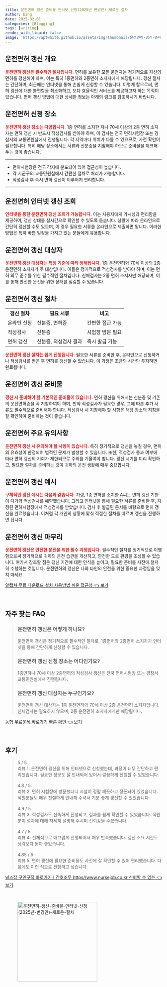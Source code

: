 ```yaml
---
title: 운전면허 갱신 준비물 인터넷 신청(2025년 변경안) 새로운 절차
author: bing
date: 2025-02-01
categories: [Blogging]
tags: [writing]
render_with_liquid: false
image: 'https://aptwhite.github.io/assets/img/thumbnail/운전면허-갱신-준비물-인터넷-신청(2025년-변경안)-새로운-절차.webp'
---
```



<h2 id='운전면허_갱신_개요'>운전면허 갱신 개요</h2>

<p><b><span style="color: #ee2323;">운전면허 갱신은 필수적인 절차입니다.</span></b> 면허를 보유한 모든 운전자는 정기적으로 자신의 면허를 갱신해야 하며, 이는 특히 1종면허와 2종면허 소지자에게 해당됩니다. 갱신 절차는 간단하며, 최근에는 인터넷을 통해 손쉽게 신청할 수 있습니다. 이렇게 함으로써, 면허 갱신에 대한 불편함을 최소화하고, 보다 효율적인 서비스를 제공하고자 하는 목적이 있습니다. 면허 갱신 방법에 대한 상세한 정보는 아래의 링크를 참조하시기 바랍니다.</p>

<h2 id='운전면허_신청장소'>운전면허 신청 장소</h2>

<p><b><span style="color: #ee2323;">운전면허 갱신 장소는 다양합니다.</span></b> 1종 면허를 소지한 자나 70세 이상의 2종 면허 소지자는 면허 갱신 시 반드시 적성검사를 받아야 하며, 이 검사는 전국 면허시험장 또는 경참서의 교통민원실에서 진행됩니다. 각 지역마다 위치가 다를 수 있으므로, 사전 확인이 필요합니다. 특히 해당 장소에서는 서류와 신분증을 지참해야 하므로 준비물을 체크해 두는 것이 좋습니다.</p>

<hr />

<ul>
    <li>면허시험장은 전국 각지에 분포되어 있어 접근성이 높습니다.</li>
    <li>각 시군구의 교통민원실에서 간편한 절차로 처리가 가능합니다.</li>
    <li>적성검사 후 즉시 면허 갱신이 이루어져 편리합니다.</li>
</ul>

<hr />

<h2 id='운전면허_인터넷_갱신_조회'>운전면허 인터넷 갱신 조회</h2>

<p><b><span style="color: #ee2323;">인터넷을 통한 운전면허 갱신 조회가 가능합니다.</span></b> 이는 사용자에게 가시성과 편리함을 제공하여, 갱신 상태를 실시간으로 확인할 수 있도록 돕습니다. 상황에 따라 온라인으로 간단히 갱신할 수도 있으며, 이 경우 필요한 서류를 온라인으로 제출하면 됩니다. 이러한 방법은 특히 바쁜 일정을 가지고 있는 분들에게 유용합니다.</p>

<h2 id='운전면허_갱신_대상자'>운전면허 갱신 대상자</h2>

<p><b><span style="color: #ee2323;">운전면허 갱신 대상자는 특정 기준에 따라 정해집니다.</span></b> 1종 운전면허와 70세 이상의 2종 운전면허 소지자가 주 대상입니다. 이들은 정기적으로 적성검사를 받아야 하며, 이는 면허 의무 준수를 위한 필수적인 절차입니다. 신체검사는 2종 면허 소지자만 해당되며, 이를 통해 안전한 운전을 위한 상태를 점검할 수 있습니다.</p>

<h2 id='운전면허_갱신_절차'>운전면허 갱신 절차</h2>

<table>
    <tr>
        <td style="text-align: center; height: 17px;"><b>갱신 절차</b></td>
        <td style="text-align: center; height: 17px;"><b>필요 서류</b></td>
        <td style="text-align: center; height: 17px;"><b>비고</b></td>
    </tr>
    <tr>
        <td>온라인 신청</td>
        <td>신분증, 면허증</td>
        <td>간편한 접근 가능</td>
    </tr>
    <tr>
        <td>적성검사</td>
        <td>신분증</td>
        <td>시험장 방문 필요</td>
    </tr>
    <tr>
        <td>면허 갱신</td>
        <td>신분증, 적성검사 결과</td>
        <td>즉시 발급 가능</td>
    </tr>
</table>

<p><b><span style="color: #ee2323;">운전면허 갱신 절차는 쉽게 진행됩니다.</span></b> 필요한 서류를 준비한 후, 온라인으로 신청하거나 적성검사를 받은 후 면허를 갱신할 수 있습니다. 이 과정은 조금의 시간만 투자하면 완료됩니다.</p>

<h2 id='운전면허_갱신_준비물'>운전면허 갱신 준비물</h2>

<p><b><span style="color: #ee2323;">갱신 시 준비해야 할 기본적인 준비물이 있습니다.</span></b> 면허 갱신을 위해서는 신분증 및 기존의 운전면허증을 꼭 지참하여야 하며, 만약 적성검사가 필요한 경우, 그에 따른 추가 서류도 필수적으로 준비해야 합니다. 적성검사 시 지참해야 할 사항은 해당 장소의 지침을 잘 확인하여 준비하는 것이 좋습니다.</p>

<h2 id='운전면허_주요_유의사항'>운전면허 주요 유의사항</h2>

<p><b><span style="color: #ee2323;">운전면허 갱신 시 유의해야 할 사항이 있습니다.</span></b> 특히 정기적으로 갱신을 놓칠 경우, 면허의 유효성이 한정되어 법적인 문제가 발생할 수 있습니다. 또한, 적성검사 통과 여부에 따라 면허 갱신의 기회가 제한되므로 주의를 기울여야 합니다. 갱신 시기를 미리 확인하고, 필요한 절차를 준비하는 것이 귀하의 운전 생활에 매우 중요합니다.</p>

<h2 id='운전면허_갱신_예시'>운전면허 갱신 예시</h2>

<p><b><span style="color: #ee2323;">구체적인 갱신 예시는 다음과 같습니다.</span></b> 가령, 1종 면허를 소지한 A씨는 면허 갱신 기한이 다가와 적성검사를 예약했습니다. 그리고 인터넷을 통해 필요한 서류를 준비한 후, 지정된 면허시험장에서 적성검사를 받았습니다. 검사 후 발급된 문서를 바탕으로 면허 갱신을 완료했습니다. 이처럼 각 개인의 상황에 맞춰 적절한 절차를 따르며 갱신을 진행하면 됩니다.</p>

<h2 id='운전면허_갱신_마무리'>운전면허 갱신 마무리</h2>

<p><b><span style="color: #ee2323;">운전면허 갱신은 안전한 운전을 위한 필수 과정입니다.</span></b> 필수적인 절차를 정기적으로 이행함으로써 장기적으로 귀하의 운전 습관을 개선하고, 안전한 도로 환경을 조성할 수 있습니다. 여기서 강조할 점은 갱신 기간에 대한 인식을 높이고, 필요한 준비를 사전에 철저히 수행하는 것입니다. 운전면허의 갱신은 나와 타인의 안전을 위한 중요한 과정임을 잊지 마세요.</p>


<p><a class="click-button" title="알캡쳐 무료 다운로드 설치 사용방법 쉬운 접근성" href="https://aptwhite.github.io/posts/%EC%95%8C%EC%BA%A1%EC%B3%90-%EB%AC%B4%EB%A3%8C-%EB%8B%A4%EC%9A%B4%EB%A1%9C%EB%93%9C-%EC%84%A4%EC%B9%98-%EC%82%AC%EC%9A%A9%EB%B0%A9%EB%B2%95-%EC%89%AC%EC%9A%B4-%EC%A0%91%EA%B7%BC%EC%84%B1/" rel="dofollow">알캡쳐 무료 다운로드 설치 사용방법 쉬운 접근성 👈 보기</a></p><br>
<h2 id='자주_찾는_FAQ'>자주 찾는 FAQ</h2>
<div itemscope="" itemtype="https://schema.org/FAQPage"> 
<blockquote> 
<div itemscope="" itemprop="mainEntity" itemtype="https://schema.org/Question"> 
<h3 itemprop="name">운전면허 갱신은 어떻게 하나요?</h3> 
<div itemscope="" itemprop="acceptedAnswer" itemtype="https://schema.org/Answer"> 
<span itemprop="text"> 
<p>운전면허 갱신은 정기적으로 필수적인 절차로, 1종면허와 2종면허 소지자가 인터넷을 통해 간단하게 신청할 수 있습니다.</p> 
</span> 
</div> 
</div> 

<div itemscope="" itemprop="mainEntity" itemtype="https://schema.org/Question"> 
<h3 itemprop="name">운전면허 갱신 신청 장소는 어디인가요?</h3> 
<div itemscope="" itemprop="acceptedAnswer" itemtype="https://schema.org/Answer"> 
<span itemprop="text"> 
<p>1종면허나 70세 이상 2종면허의 적성검사 갱신은 전국 면허시험장 또는 경참서 교통민원실에서 진행됩니다.</p> 
</span> 
</div> 
</div> 

<div itemscope="" itemprop="mainEntity" itemtype="https://schema.org/Question"> 
<h3 itemprop="name">운전면허 갱신 대상자는 누구인가요?</h3> 
<div itemscope="" itemprop="acceptedAnswer" itemtype="https://schema.org/Answer"> 
<span itemprop="text"> 
<p>운전면허 갱신 대상자는 1종 운전면허와 70세 이상 2종 운전면허 소지자입니다. 신체검사는 필요하지 않으며, 2종 운전면허 소지자에게만 해당됩니다.</p> 
</span> 
</div> 
</div> 

</blockquote> 
</div>
<p><a class="click-button" title="농협 무료운세 바로가기 빠른 확인" href="https://aptwhite.github.io/posts/%EB%86%8D%ED%98%91-%EB%AC%B4%EB%A3%8C%EC%9A%B4%EC%84%B8-%EB%B0%94%EB%A1%9C%EA%B0%80%EA%B8%B0-%EB%B9%A0%EB%A5%B8-%ED%99%95%EC%9D%B8/" rel="dofollow">농협 무료운세 바로가기 빠른 확인 👈 보기</a></p><br>
<h2 id='후기'>후기</h2>
<div itemscope itemtype="https://schema.org/Product">
  <blockquote>
  <div itemprop="review" itemscope itemtype="https://schema.org/Review">
      <div itemprop="reviewRating" itemscope itemtype="https://schema.org/Rating"> <span itemprop="ratingValue">5</span> / <span itemprop="bestRating">5</span> </div>
      <span itemprop="reviewBody">리뷰 1: 운전면허 갱신을 위해 인터넷으로 신청했는데, 과정이 너무 간단하고 편리했습니다. 필요한 정보도 잘 안내되어 있어서 깔끔하게 진행할 수 있었습니다.</span>
  </div>
  <br>
  <div itemprop="review" itemscope itemtype="https://schema.org/Review">
      <div itemprop="reviewRating" itemscope itemtype="https://schema.org/Rating"> <span itemprop="ratingValue">4.8</span> / <span itemprop="bestRating">5</span> </div>
      <span itemprop="reviewBody">리뷰 2: 면허 시험장에 방문했더니 시설이 정말 깨끗하고 정돈되어 있었습니다. 직원분들도 매우 친절하게 안내해 주셔서 기분 좋게 갱신할 수 있었습니다.</span>
  </div>
  <br>
  <div itemprop="review" itemscope itemtype="https://schema.org/Review">
      <div itemprop="reviewRating" itemscope itemtype="https://schema.org/Rating"> <span itemprop="ratingValue">4.9</span> / <span itemprop="bestRating">5</span> </div>
      <span itemprop="reviewBody">리뷰 3: 적성검사도 신속하게 진행되고, 결과를 쉽게 확인할 수 있었습니다. 직원분이 절차에 대해 자세히 설명해 주시며 신뢰감을 주셨습니다.</span>
  </div>
  <br>
  <div itemprop="review" itemscope itemtype="https://schema.org/Review">
      <div itemprop="reviewRating" itemscope itemtype="https://schema.org/Rating"> <span itemprop="ratingValue">4.7</span> / <span itemprop="bestRating">5</span> </div>
      <span itemprop="reviewBody">리뷰 4: 전체적으로 매끄럽게 진행되어서 매우 만족했습니다. 갱신 소요 시간도 생각보다 짧아 좋았습니다.</span>
  </div>
  <br>
  <div itemprop="review" itemscope itemtype="https://schema.org/Review">
      <div itemprop="reviewRating" itemscope itemtype="https://schema.org/Rating"> <span itemprop="ratingValue">4.85</span> / <span itemprop="bestRating">5</span> </div>
      <span itemprop="reviewBody">리뷰 5: 면허 갱신에 필요한 준비물도 사전에 잘 확인할 수 있어 편리했습니다. 다음에도 이런 식으로 진행하고 싶습니다.</span>
  </div>
  </blockquote>
</div>
<p><a class="click-button" title="널스잡 구인구직 바로가기ㅣ간호조무 https//www.nursejob.co.kr 신뢰할 수 있는" href="https://aptwhite.github.io/posts/%EB%84%90%EC%8A%A4%EC%9E%A1-%EA%B5%AC%EC%9D%B8%EA%B5%AC%EC%A7%81-%EB%B0%94%EB%A1%9C%EA%B0%80%EA%B8%B0%E3%85%A3%EA%B0%84%ED%98%B8%EC%A1%B0%EB%AC%B4-httpswww.nursejob.co.kr-%EC%8B%A0%EB%A2%B0%ED%95%A0-%EC%88%98-%EC%9E%88%EB%8A%94/" rel="dofollow">널스잡 구인구직 바로가기ㅣ간호조무 https//www.nursejob.co.kr 신뢰할 수 있는 👈 보기</a></p><br>
<figure class="image"><img src="https://aptwhite.github.io/assets/img/thumbnail/운전면허-갱신-준비물-인터넷-신청(2025년-변경안)-새로운-절차.webp" alt="운전면허-갱신-준비물-인터넷-신청(2025년-변경안)-새로운-절차" width="256" height="256"></figure>